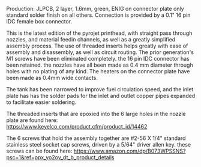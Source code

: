 Production:
JLPCB, 2 layer, 1.6mm, green, ENIG on connector plate only standard solder finish on all others. 
Connection is provided by a 0.1" 16 pin IDC female box connector.

This is the latest edition of the pyrojet printhead, with straight pass through nozzles, and material feedin channels, as well as a greatly simplified assembly process.
The use of threaded inserts helps greatly with ease of assembly and disassembly, as well as circuit routing. 
The prior generation's M1 screws have been eliminated completely. 
the 16 pin IDC connector has been retained. 
the nozzles have all been made as 0.4 mm diameter through holes with no plating of any kind. The heaters on the connector plate have been made as 0.4mm wide contacts.

The tank has been narrowed to improve fuel circulation speed, and the inlet plate has has the solder pads for the inlet and outlet copper pipes expanded to facilitate easier soldering. 

The threaded inserts that are epoxied into the 6 large holes in the nozzle plate are found here:
https://www.keyelco.com/product.cfm/product_id/14462

The 6 screws that hold the assembly together are #2-56 X 1/4"  standard stainless steel socket cap screws, driven by a 5/64" driver allen key. 
these screws can be found here:
https://www.amazon.com/dp/B073WPSSNS?psc=1&ref=ppx_yo2ov_dt_b_product_details

